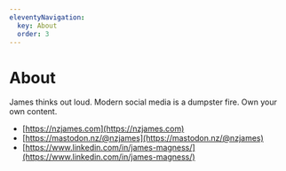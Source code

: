```yaml
---
eleventyNavigation:
  key: About
  order: 3
---
```

# About

James thinks out loud. Modern social media is a dumpster fire. Own your own content.

* [https://nzjames.com](https://nzjames.com)
* [https://mastodon.nz/@nzjames](https://mastodon.nz/@nzjames)
* [https://www.linkedin.com/in/james-magness/](https://www.linkedin.com/in/james-magness/)
